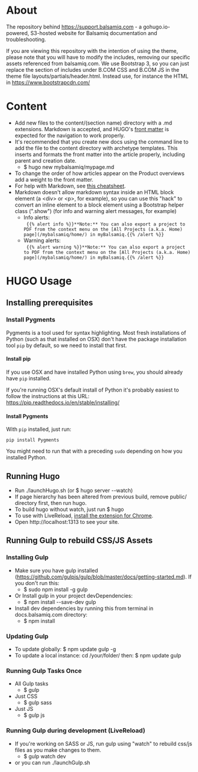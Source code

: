 # About
The repository behind https://support.balsamiq.com - a gohugo.io-powered, S3-hosted website for Balsamiq documentation and troubleshooting.

If you are viewing this repository with the intention of using the theme, please note that you will have to modify the includes, removing our specific assets referenced from balsamiq.com. We use Bootstrap 3, so you can just replace the section of includes under B.COM CSS and B.COM JS in the theme file layouts/partials/header.html. Instead use, for instance the HTML in https://www.bootstrapcdn.com/

# Content
* Add new files to the content/(section name) directory with a .md extensions. Markdown is accepted, and HUGO's [front matter](http://gohugo.io/content/front-matter/) is expected for the navigation to work properly.
* It's recommended that you create new docs using the command line to add the file to the content directory with archetype templates. This inserts and formats the front matter into the article properly, including parent and creation date.
  * $ hugo new mybalsamiq/mypage.md
* To change the order of how articles appear on the Product overviews add a weight to the front matter.
* For help with Markdown, see [this cheatsheet](https://www.markdownguide.org/cheat-sheet/).
* Markdown doesn't allow markdown syntax inside an HTML block element (a \<div\> or \<p\>, for example), so you can use this "hack" to convert an inline element to a block element using a Bootstrap helper class (".show") (for info and warning alert messages, for example)
	* Info alerts:  
	```	{{% alert info %}}**Note:** You can also export a project to PDF from the context menu on the [All Projects (a.k.a. Home) page](/mybalsamiq/home/) in myBalsamiq.{{% /alert %}}```
	* Warning alerts:  
	```	{{% alert warning %}}**Note:** You can also export a project to PDF from the context menu on the [All Projects (a.k.a. Home) page](/mybalsamiq/home/) in myBalsamiq.{{% /alert %}}```

# HUGO Usage

## Installing prerequisites

### Install Pygments

Pygments is a tool used for syntax highlighting. Most fresh installations of Python (such as that installed on OSX) don't have the package installation tool `pip` by default, so we need to install that first.

#### Install pip

If you use OSX and have installed Python using `brew`, you should already have `pip` installed.

If you're running OSX's default install of Python it's probably easiest to follow the instructions at this URL: https://pip.readthedocs.io/en/stable/installing/

#### Install Pygments

With `pip` installed, just run:

`pip install Pygments`

You might need to run that with a preceding `sudo` depending on how you installed Python.

## Running Hugo
* Run ./launchHugo.sh (or $ hugo server --watch)
* If page hierarchy has been altered from previous build, remove public/ directory first, then run hugo.
* To build hugo without watch, just run $ hugo
* To use with LiveReload, <a href="https://chrome.google.com/webstore/detail/livereload/jnihajbhpnppcggbcgedagnkighmdlei">install the extension for Chrome</a>.
* Open http://localhost:1313 to see your site.

## Running Gulp to rebuild CSS/JS Assets

### Installing Gulp
* Make sure you have gulp installed (https://github.com/gulpjs/gulp/blob/master/docs/getting-started.md). If you don't run this:
  * $ sudo npm install -g gulp
* Or Install gulp in your project devDependencies:
  * $ npm install --save-dev gulp
* Install dev dependencies by running this from terminal in docs.balsamiq.com directory:
  * $ npm install

### Updating Gulp
* To update globally: $ npm update gulp -g
* To update a local instance: cd /your/folder/ then: $ npm update gulp

### Running Gulp Tasks Once
* All Gulp tasks
  * $ gulp
* Just CSS
  * $ gulp sass
* Just JS
  * $ gulp js


### Running Gulp during development (LiveReload)
* If you're working on SASS or JS, run gulp using "watch" to rebuild css/js files as you make changes to them.
  * $ gulp watch dev
* or you can run ./launchGulp.sh
